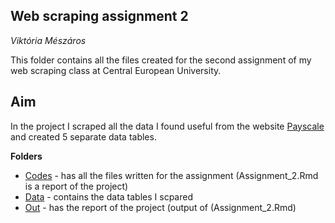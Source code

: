 ## Web scraping assignment 2
*Viktória Mészáros*

This folder contains all the files created for the second assignment of my web scraping class at Central European University.

## Aim
In the project I scraped all the data I found useful from the website [Payscale](https://www.payscale.com/) and created 5 separate data tables.

**Folders**
* [Codes](https://github.com/Viki-Meszaros/CEU-Webscraping/tree/main/Assignment_2/Codes) - has all the files written for the assignment (Assignment_2.Rmd is a report of the project)
* [Data](https://github.com/Viki-Meszaros/CEU-Webscraping/tree/main/Assignment_2/Data) - contains the data tables I scpared
* [Out](https://github.com/Viki-Meszaros/CEU-Webscraping/tree/main/Assignment_2/Out) - has the report of the project (output of (Assignment_2.Rmd)
